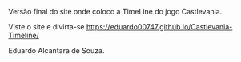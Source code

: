 Versão final do site onde coloco a TimeLine do jogo Castlevania.

Viste o site e divirta-se https://eduardo00747.github.io/Castlevania-Timeline/

Eduardo Alcantara de Souza.